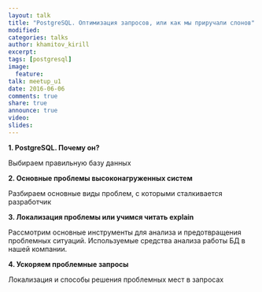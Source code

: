 ```yaml
---
layout: talk
title: "PostgreSQL. Оптимизация запросов, или как мы приручали слонов"
modified:
categories: talks
author: khamitov_kirill
excerpt:
tags: [postgresql]
image:
  feature:
talk: meetup_u1
date: 2016-06-06
comments: true
share: true
announce: true 
video: 
slides: 
---
```



**1.	PostgreSQL. Почему он?**

Выбираем правильную базу данных

**2.	Основные проблемы высоконагруженных систем**

Разбираем основные виды проблем, с которыми сталкивается разработчик

**3.	Локализация проблемы или учимся читать explain**

Рассмотрим основные инструменты для анализа и предотвращения проблемных ситуаций. Используемые средства анализа работы БД в нашей компании.

**4.	Ускоряем проблемные запросы**

Локализация и способы решения проблемных мест в запросах

